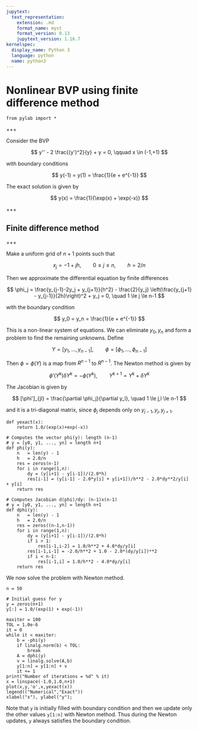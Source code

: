 ```yaml
---
jupytext:
  text_representation:
    extension: .md
    format_name: myst
    format_version: 0.13
    jupytext_version: 1.16.7
kernelspec:
  display_name: Python 3
  language: python
  name: python3
---
```


# Nonlinear BVP using finite difference method

```{code-cell}
from pylab import *
```

+++

Consider the BVP

$$
y'' - 2 \frac{(y')^2}{y} + y = 0, \qquad x \in (-1,+1)
$$

with boundary conditions

$$
y(-1) = y(1) = \frac{1}{e + e^{-1}}
$$

The exact solution is given by

$$
y(x) = \frac{1}{\exp(x) + \exp(-x)}
$$

+++

## Finite difference method

+++

Make a uniform grid of $n+1$ points such that

$$
x_j = -1 + j h, \qquad 0 \le j \le n, \qquad h = 2/n
$$

Then we approximate the differential equation by finite differences

$$
\phi_j = \frac{y_{j-1}-2y_j + y_{j+1}}{h^2} - \frac{2}{y_j} \left(\frac{y_{j+1} - y_{j-1}}{2h}\right)^2 + y_j = 0, \quad 1 \le j \le n-1
$$

with the boundary condition

$$
y_0 = y_n = \frac{1}{e + e^{-1}}
$$

This is a non-linear system of equations. We can eliminate $y_0, y_n$ and form a problem to find the remaining unknowns. Define

$$
Y = [y_1, \ldots, y_{n-1}], \qquad \phi = [\phi_1, \ldots, \phi_{n-1}]
$$

Then $\phi = \phi(Y)$ is a map from $R^{n-1}$ to $R^{n-1}$. The Newton method is given by

$$
\phi'(Y^k) \delta Y^k = - \phi(Y^k), \qquad Y^{k+1} = Y^k + \delta Y^k
$$

The Jacobian is given by

$$
[\phi']_{jl} = \frac{\partial \phi_j}{\partial y_l}, \quad 1 \le j,l \le n-1
$$

and it is a tri-diagonal matrix, since $\phi_j$ depends only on $y_{j-1}, y_j, y_{j+1}$.


```{code-cell} ipython3
def yexact(x):
    return 1.0/(exp(x)+exp(-x))

# Computes the vector phi(y): length (n-1)
# y = [y0, y1, ..., yn] = length n+1
def phi(y):
    n   = len(y) - 1
    h   = 2.0/n
    res = zeros(n-1)
    for i in range(1,n):
        dy = (y[i+1] - y[i-1])/(2.0*h)
        res[i-1] = (y[i-1] - 2.0*y[i] + y[i+1])/h**2 - 2.0*dy**2/y[i] + y[i]
    return res

# Computes Jacobian d(phi)/dy: (n-1)x(n-1)
# y = [y0, y1, ..., yn] = length n+1
def dphi(y):
    n   = len(y) - 1
    h   = 2.0/n
    res = zeros((n-1,n-1))
    for i in range(1,n):
        dy = (y[i+1] - y[i-1])/(2.0*h)
        if i > 1:
            res[i-1,i-2] = 1.0/h**2 + 4.0*dy/y[i]
        res[i-1,i-1] = -2.0/h**2 + 1.0 - 2.0*(dy/y[i])**2
        if i < n-1:
            res[i-1,i] = 1.0/h**2 - 4.0*dy/y[i]
    return res
```

We now solve the problem with Newton method.

```{code-cell} ipython3
n = 50

# Initial guess for y
y = zeros(n+1)
y[:] = 1.0/(exp(1) + exp(-1))

maxiter = 100
TOL = 1.0e-6
it = 0
while it < maxiter:
    b = -phi(y)
    if linalg.norm(b) < TOL:
        break
    A = dphi(y)
    v = linalg.solve(A,b)
    y[1:n] = y[1:n] + v
    it += 1
print("Number of iterations = %d" % it)
x = linspace(-1.0,1.0,n+1)
plot(x,y,'o',x,yexact(x))
legend(("Numerical","Exact"))
xlabel("x"), ylabel("y");
```

Note that `y` is initially filled with boundary condition and then we update only the other values `y[1:n]` with Newton method. Thus during the Newton updates, `y` always satisfies the boundary condition.
